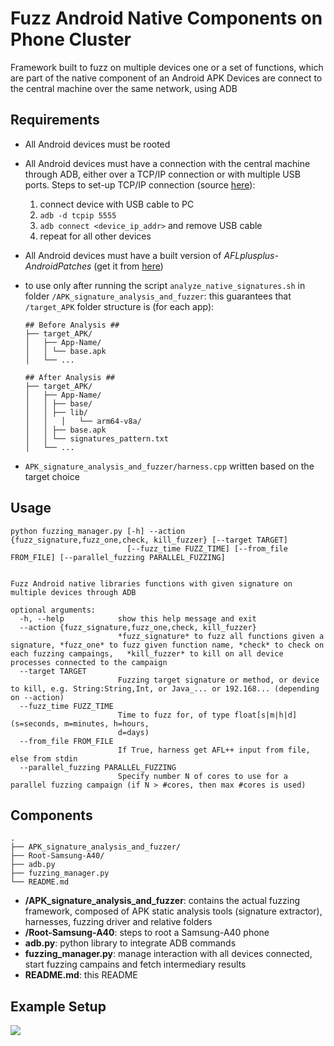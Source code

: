 # Fuzz Android Native Components on Phone Cluster

Framework built to fuzz on multiple devices one or a set of functions, which are part of the native component of an Android APK
Devices are connect to the central machine over the same network, using ADB

## Requirements
* All Android devices must be rooted

* All Android devices must have a connection with the central machine through ADB, either over a TCP/IP connection or with multiple USB ports. Steps  to set-up TCP/IP connection (source [here](https://stackoverflow.com/questions/43973838/how-to-connect-multiple-android-devices-with-adb-over-wifi)):
  1. connect device with USB cable to PC
  2. `adb -d tcpip 5555`
  3. `adb connect <device_ip_addr>` and remove USB cable
  4. repeat for all other devices
  
* All Android devices must have a built version of *AFLplusplus-AndroidPatches* (get it from [here](https://github.com/paocela/AFLplusplus-AndroidPatches))

* to use only after running the script `analyze_native_signatures.sh` in folder `/APK_signature_analysis_and_fuzzer`: this guarantees that `/target_APK` folder structure is (for each app):

  ```
  ## Before Analysis ##
  ├── target_APK/
  │   ├── App-Name/
  │   │	└── base.apk
  │   └── ...
  
  ## After Analysis ##
  ├── target_APK/
  │   ├── App-Name/
  │   │	├── base/
  │   │	├── lib/
  │   │   │   └── arm64-v8a/
  │   │	├── base.apk
  │   │	└── signatures_pattern.txt
  │   └── ...
  ```

* `APK_signature_analysis_and_fuzzer/harness.cpp` written based on the target choice

## Usage

```
python fuzzing_manager.py [-h] --action {fuzz_signature,fuzz_one,check, kill_fuzzer} [--target TARGET]
                          [--fuzz_time FUZZ_TIME] [--from_file FROM_FILE] [--parallel_fuzzing PARALLEL_FUZZING]


Fuzz Android native libraries functions with given signature on multiple devices through ADB

optional arguments:
  -h, --help            show this help message and exit
  --action {fuzz_signature,fuzz_one,check, kill_fuzzer}
                        *fuzz_signature* to fuzz all functions given a signature, *fuzz_one* to fuzz given function name, *check* to check on each fuzzing campaings,   *kill_fuzzer* to kill on all device processes connected to the campaign
  --target TARGET       
                        Fuzzing target signature or method, or device to kill, e.g. String:String,Int, or Java_... or 192.168... (depending on --action)
  --fuzz_time FUZZ_TIME
                        Time to fuzz for, of type float[s|m|h|d] (s=seconds, m=minutes, h=hours,
                        d=days)
  --from_file FROM_FILE
                        If True, harness get AFL++ input from file, else from stdin
  --parallel_fuzzing PARALLEL_FUZZING
                        Specify number N of cores to use for a parallel fuzzing campaign (if N > #cores, then max #cores is used)
```

## Components

```
.
├── APK_signature_analysis_and_fuzzer/
├── Root-Samsung-A40/
├── adb.py
├── fuzzing_manager.py
└── README.md
```

* **/APK_signature_analysis_and_fuzzer**: contains the actual fuzzing framework, composed of APK static analysis tools (signature extractor), harnesses, fuzzing driver and relative folders
* **/Root-Samsung-A40**: steps to root a Samsung-A40 phone
* **adb.py**: python library to integrate ADB commands
* **fuzzing_manager.py**: manage interaction with all devices connected, start fuzzing campains and fetch intermediary results
* **README.md**: this README

## Example Setup

![](/home/paocela/Immagini/fuzzing_setup.jpg)
